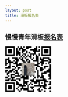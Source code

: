```yaml
---
layout: post
title: 滑板报名表
---
```


## **慢慢青年**滑板[报名表](https://ks.wjx.top/jq/43342029.aspx)

![](/images/报名问卷.png)
